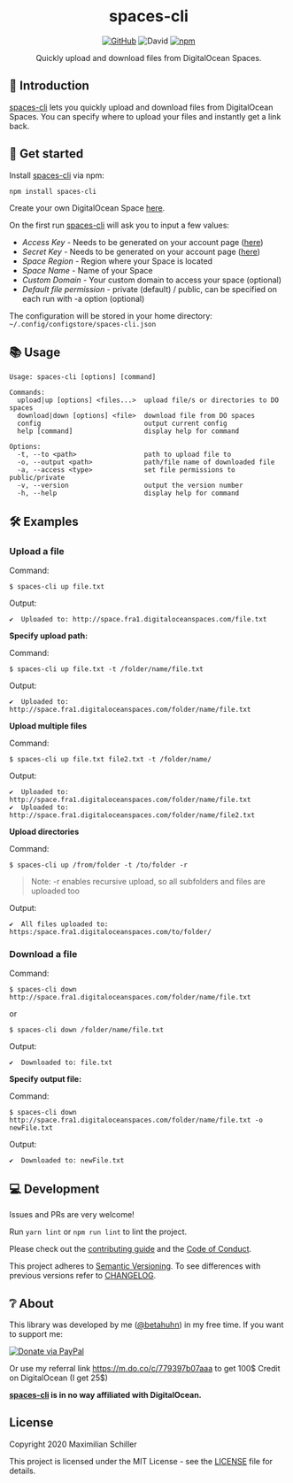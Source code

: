 <div align="center">

# spaces-cli

[![GitHub](https://img.shields.io/github/license/mashape/apistatus.svg)](https://github.com/BetaHuhn/spaces-cli/blob/master/LICENSE) ![David](https://img.shields.io/david/betahuhn/spaces-cli) [![npm](https://img.shields.io/npm/v/spaces-cli)](https://www.npmjs.com/package/spaces-cli)

Quickly upload and download files from DigitalOcean Spaces.

</div>

## 👋 Introduction

[spaces-cli](https://github.com/BetaHuhn/spaces-cli) lets you quickly upload and download files from DigitalOcean Spaces. You can specify where to upload your files and instantly get a link back.

## 🚀 Get started

Install [spaces-cli](https://github.com/BetaHuhn/spaces-cli) via npm:
```shell
npm install spaces-cli
```

Create your own DigitalOcean Space [here](https://m.do.co/c/779397b07aaa).

On the first run [spaces-cli](https://github.com/BetaHuhn/spaces-cli) will ask you to input a few values:

- *Access Key* - Needs to be generated on your account page ([here](https://cloud.digitalocean.com/account/api/tokens))
- *Secret Key* - Needs to be generated on your account page ([here](https://cloud.digitalocean.com/account/api/tokens))
- *Space Region* - Region where your Space is located
- *Space Name* - Name of your Space
- *Custom Domain* - Your custom domain to access your space (optional)
- *Default file permission* - private (default) / public, can be specified on each run with -a option (optional)

The configuration will be stored in your home directory: `~/.config/configstore/spaces-cli.json`

## 📚 Usage

```shell
Usage: spaces-cli [options] [command]

Commands:
  upload|up [options] <files...>  upload file/s or directories to DO spaces
  download|down [options] <file>  download file from DO spaces
  config                          output current config
  help [command]                  display help for command

Options:
  -t, --to <path>                 path to upload file to
  -o, --output <path>             path/file name of downloaded file
  -a, --access <type>             set file permissions to public/private
  -v, --version                   output the version number
  -h, --help                      display help for command
```

## 🛠️ Examples

### Upload a file

Command:

```shell
$ spaces-cli up file.txt
```

Output:

```shell
✔  Uploaded to: http://space.fra1.digitaloceanspaces.com/file.txt
```

**Specify upload path:**

Command:

```shell
$ spaces-cli up file.txt -t /folder/name/file.txt
```

Output:

```shell
✔  Uploaded to: http://space.fra1.digitaloceanspaces.com/folder/name/file.txt
```

**Upload multiple files**

Command:

```shell
$ spaces-cli up file.txt file2.txt -t /folder/name/
```

Output:

```shell
✔  Uploaded to: http://space.fra1.digitaloceanspaces.com/folder/name/file.txt
✔  Uploaded to: http://space.fra1.digitaloceanspaces.com/folder/name/file2.txt
```

**Upload directories**

Command:

```shell
$ spaces-cli up /from/folder -t /to/folder -r
```

> Note: -r enables recursive upload, so all subfolders and files are uploaded too

Output:

```shell
✔  All files uploaded to:  https:/space.fra1.digitaloceanspaces.com/to/folder/
```

### Download a file

Command:

```shell
$ spaces-cli down http://space.fra1.digitaloceanspaces.com/folder/name/file.txt
```

or 

```shell
$ spaces-cli down /folder/name/file.txt
```

Output:

```shell
✔  Downloaded to: file.txt
```

**Specify output file:**

Command:

```shell
$ spaces-cli down http://space.fra1.digitaloceanspaces.com/folder/name/file.txt -o newFile.txt
```

Output:

```shell
✔  Downloaded to: newFile.txt
```

## 💻 Development

Issues and PRs are very welcome!

Run `yarn lint` or `npm run lint` to lint the project.

Please check out the [contributing guide](CONTRIBUTING.md) and the [Code of Conduct](CODE_OF_CONDUCT.md).

This project adheres to [Semantic Versioning](https://semver.org/spec/v2.0.0.html). To see differences with previous versions refer to [CHANGELOG](./CHANGELOG.md).

## ❔ About

This library was developed by me ([@betahuhn](https://github.com/BetaHuhn)) in my free time. If you want to support me:

[![Donate via PayPal](https://img.shields.io/badge/paypal-donate-009cde.svg)](https://www.paypal.com/cgi-bin/webscr?cmd=_s-xclick&hosted_button_id=394RTSBEEEFEE)

Or use my referral link https://m.do.co/c/779397b07aaa to get 100$ Credit on DigitalOcean (I get 25$)

**[spaces-cli](https://github.com/BetaHuhn/spaces-cli) is in no way affiliated with DigitalOcean.**

## License

Copyright 2020 Maximilian Schiller

This project is licensed under the MIT License - see the [LICENSE](LICENSE) file for details.
